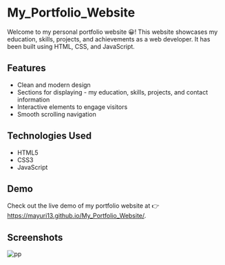 # My_Portfolio_Website
Welcome to my personal portfolio website :grinning:! This website showcases my education, skills, projects, and achievements as a web developer. It has been built using HTML, CSS, and JavaScript.

## Features

- Clean and modern design
- Sections for displaying - my education, skills, projects, and contact information
- Interactive elements to engage visitors
- Smooth scrolling navigation

## Technologies Used

- HTML5
- CSS3
- JavaScript

## Demo

Check out the live demo of my portfolio website at :point_right: https://mayuri13.github.io/My_Portfolio_Website/.

## Screenshots

![pp](https://github.com/Mayuri13/My_Portfolio_Website/assets/78290636/99b1cfca-e5ba-4f1c-9d69-a8f2a8f18f40)
